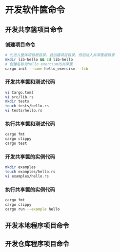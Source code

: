 # 开发软件篋命令

## 开发共享篋项目命令

### 创建项目命令
```bash
# 先进入整体项目根目录，且创建项目目录，然后进入共享篋根目录
mkdir lib-hello && cd lib-hello
# 创建名称为hello_exercism的共享篋
cargo init --name hello_exercism --lib
```

### 开发共享篋和测试代码
```bash
vi Cargo.toml
vi src/lib.rs
mkdir tests
touch tests/hello.rs
vi tests/hello.rs
```

### 执行共享篋和测试代码
```bash
cargo fmt
cargo clippy
cargo test
```

### 开发共享篋的实例代码
```bash
mkdir examples
touch examples/hello.rs
vi examples/hello.rs
```

### 执行共享篋的实例代码
```bash
cargo fmt
cargo clippy
cargo run --example hello
```

## 开发本地程序项目命令


## 开发仓库程序项目命令